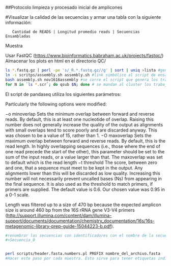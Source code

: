 
##Protocolo limpieza y procesado inicial de amplicones
   

#Visualizar la calidad de las secuencias y armar una tabla con la siguiente información:

       Cantidad de READS | Longitud promedio reads | Secuencias Ensambladas
Muestra


Usar FastQC (https://www.bioinformatics.babraham.ac.uk/projects/fastqc/) Almacenar los plots en html en el directorio QC/ 


```bash
ls *.fastq.gz | perl -pe 's/_R.*.fastq.gz//g' | sort | uniq >lista #genera la lista
ln -s scritps/assembly.sh assembly.sh #link simbólico al script de ensamblado
bash assembly.sh nov1616assembly #se corre el script que genera los trabajos de ensamble usando PANDASEQ (requerimento previo)
for N in `ls *.scr`; do qsub $N; done # se mandan al cluster los trabajos de ensamblado
```

El script de pandaseq utiliza los siguientes parámetros:

Particularly the following options were modified:

−o minoverlap
Sets the minimum overlap between forward and reverse reads. By default, this is at least one nucleotide of overlap. Raising this number does not generally increase the quality of the output as alignments with small overlaps tend to score poorly and are discarded anyway. This was chosen to be a value of 15, rather than 1. 
−O maxoverlap
Sets the maximum overlap between forward and reverse reads. By default, this is the read length. In highly overlapping sequences (i.e., those where the end of one read precede the start of the other), this parameter should be set to the sum of the input reads, or a value larger than that. The maxoverlap was set to default which is the read length
−t threshold
The score, between zero and one, that a sequence must meet to be kept in the output. Any alignments lower than this will be discarded as low quality. Increasing this number will not necessarily prevent uncalled bases (Ns) from appearing in the final sequence. It is also used as the threshold to match primers, if primers are supplied. The default value is 0.6. Our chosen value was 0.95 in a 0-1 scale. 

Length was filtered up to a size of 470 bp because the expected amplicon size is around 460 bp from the 16S rRNA gene V3-V4 primers (http://support.illumina.com/content/dam/illumina-support/documents/documentation/chemistry_documentation/16s/16s-metagenomic-library-prep-guide-15044223-b.pdf).


```bash
#renombrar las secuencias con identificadores con el nombre de la secuencia y numerarlas:
#>Secuencia_0 


perl scripts/header.fasta.numbers.pl PREFIX nombre_del_archivo.fasta 
#Hacer este paso por cada muestra. Esto sirve para tener etiquetas individuales por muestra
```
